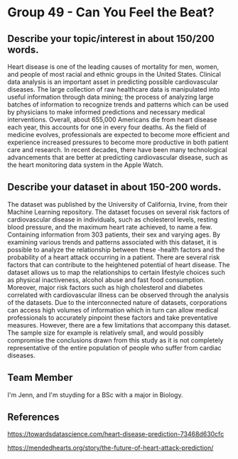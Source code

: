 # Group 49 - Can You Feel the Beat?

## Describe your topic/interest in about 150/200 words.
Heart disease is one of the leading causes of mortality for men, women, and people of most racial and ethnic groups in the United States. Clinical data analysis is an important asset in predicting possible cardiovascular diseases. The large collection of raw healthcare data is manipulated into useful information through data mining; the process of analyzing large batches of information to recognize trends and patterns which can be used by physicians to make informed predictions and necessary medical interventions. Overall, about 655,000 Americans die from heart disease each year, this accounts for one in every four deaths. As the field of medicine evolves, professionals are expected to become more efficient and experience increased pressures to become more productive in both patient care and research. In recent decades, there have been many technological advancements that are better at predicting cardiovascular disease, such as the heart monitoring data system in the Apple Watch. 

## Describe your dataset in about 150-200 words.

The dataset was published by the University of California, Irvine, from their Machine Learning repository. The dataset focuses on several risk factors of cardiovascular disease in individuals, such as cholesterol levels, resting blood pressure, and the maximum heart rate achieved, to name a few. Containing information from 303 patients, their sex and varying ages. By examining various trends and patterns associated with this dataset, it is possible to analyze the relationship between these -health factors and the probability of a heart attack occurring in a patient. There are several risk factors that can contribute to the heightened potential of heart disease. The dataset allows us to map the relationships to certain lifestyle choices such as physical inactiveness, alcohol abuse and fast food consumption. Moreover, major risk factors such as high cholesterol and diabetes correlated with cardiovascular illness can be observed through the analysis of the datasets. Due to the interconnected nature of datasets, corporations can access high volumes of information which in turn can allow medical professionals to accurately pinpoint these factors and take preventative measures. However, there are a few limitations that accompany this dataset. The sample size for example is relatively small, and would possibly compromise the conclusions drawn from this study as it is not completely representative of the entire population of people who suffer from cardiac diseases.

## Team Member

I'm Jenn, and I'm stuyding for a BSc with a major in Biology. 

## References
<https://towardsdatascience.com/heart-disease-prediction-73468d630cfc>

<https://mendedhearts.org/story/the-future-of-heart-attack-prediction/>
